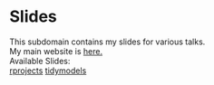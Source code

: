 # Slides

This subdomain contains my slides for various talks.   
My main website is [here.](https://carolineledbetter.us)  
Available Slides:  
[rprojects](rprojects/)
[tidymodels](tidymodels/)

